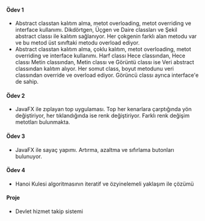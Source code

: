 #### Ödev 1
- Abstract classtan kalıtım alma, metot overloading, metot overriding ve interface kullanımı. Dikdörtgen, Üçgen ve Daire classları ve Şekil abstract classı 
ile kalıtım sağlanıyor. Her çokgenin farklı alan metodu var ve bu metod üst sınıftaki metodu overload ediyor.
- Abstract classtan kalıtım alma, çoklu kalıtım, metot overloading, metot overriding ve interface kullanımı. Harf classı Hece classından, Hece classı Metin classından,
Metin classı ve Görüntü classı ise Veri abstract classından kalıtım alıyor. Her somut class, boyut metodunu veri classından override ve overload ediyor. Görüncü classı
ayrıca interface'e de sahip.

#### Ödev 2
- JavaFX ile zıplayan top uygulaması. Top her kenarlara çarptığında yön değiştiriyor, her tıklandığında ise renk değiştiriyor. Farklı renk değişim metotları bulunmakta.

#### Ödev 3
- JavaFX ile sayaç yapımı. Artırma, azaltma ve sıfırlama butonları bulunuyor.

#### Ödev 4
- Hanoi Kulesi algoritmasının iteratif ve özyinelemeli yaklaşım ile çözümü

#### Proje
- Devlet hizmet takip sistemi
